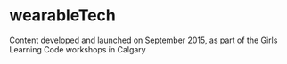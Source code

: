 # wearableTech
Content developed and launched on September 2015, as part of the Girls Learning Code workshops in Calgary
